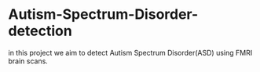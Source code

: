 # Autism-Spectrum-Disorder-detection
in this project we aim to detect Autism Spectrum Disorder(ASD) using FMRI brain scans.
